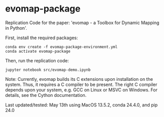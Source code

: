 # evomap-package

Replication Code for the paper: 'evomap - a Toolbox for Dynamic Mapping in Python'.

First, install the required packages:

```
conda env create -f evomap-package-environment.yml
conda activate evomap-package
```

Then, run the replication code:

```
jupyter notebook src/evomap-demo.ipynb
```

Note: Currently, evomap builds its C extensions upon installation on the system. Thus, it requires a C compiler to be present. The right C compiler depends upon your system, e.g. GCC on Linux or MSVC on Windows. For details, see the Cython documentation. 

Last updated/tested: May 13th using MacOS 13.5.2, conda 24.4.0, and pip 24.0